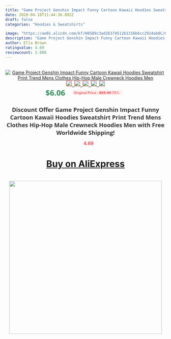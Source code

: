 ```yaml
---
title: "Game Project Genshin Impact Funny Cartoon Kawaii Hoodies Sweatshirt Print Trend Mens Clothes Hip-Hop Male Crewneck Hoodies Men"
date: 2020-04-18T11:44:36.892Z
draft: false
categories: "Hoodies & Sweatshirts"

image: "https://ae01.alicdn.com/kf/H8509c3ad26374512b1316b6cc2924ab8C/Game-Project-Genshin-Impact-Funny-Cartoon-Kawaii-Hoodies-Sweatshirt-Print-Trend-Mens-Clothes-Hip-Hop-Male.jpg"
description: "Game Project Genshin Impact Funny Cartoon Kawaii Hoodies Sweatshirt Print Trend Mens Clothes Hip-Hop Male Crewneck Hoodies Men"
author: Ella Brown
ratingvalue: 4.69
reviewcount: 2.888
---
```

<br>
<div style="text-align: center;">
<a href="https://s.click.aliexpress.com/e/_AVsDjJ" target="_blank" rel="nofollow noopener noreferrer"><img alt="Game Project Genshin Impact Funny Cartoon Kawaii Hoodies Sweatshirt Print Trend Mens Clothes Hip-Hop Male Crewneck Hoodies Men" class="magnifier-image" src="https://ae01.alicdn.com/kf/H8509c3ad26374512b1316b6cc2924ab8C/Game-Project-Genshin-Impact-Funny-Cartoon-Kawaii-Hoodies-Sweatshirt-Print-Trend-Mens-Clothes-Hip-Hop-Male.jpg_640x640.jpg">
<br>
<img style="border:1px solid salmon" src="https://ae01.alicdn.com/kf/H8509c3ad26374512b1316b6cc2924ab8C/Game-Project-Genshin-Impact-Funny-Cartoon-Kawaii-Hoodies-Sweatshirt-Print-Trend-Mens-Clothes-Hip-Hop-Male.jpg_120x120.jpg">&nbsp;&nbsp;<img style="border:1px solid salmon" src="https://ae01.alicdn.com/kf/Hfdc79dabf6404f69a3df4b21fd03259cm/Game-Project-Genshin-Impact-Funny-Cartoon-Kawaii-Hoodies-Sweatshirt-Print-Trend-Mens-Clothes-Hip-Hop-Male.jpg_120x120.jpg">&nbsp;&nbsp;<img style="border:1px solid salmon" src="https://ae01.alicdn.com/kf/H792df9cd032a46f7b27755b884ba22bdJ/Game-Project-Genshin-Impact-Funny-Cartoon-Kawaii-Hoodies-Sweatshirt-Print-Trend-Mens-Clothes-Hip-Hop-Male.jpg_120x120.jpg">&nbsp;&nbsp;<img style="border:1px solid salmon" src="https://ae01.alicdn.com/kf/Ha42d071bea6c479abb799b15ff3babd8j/Game-Project-Genshin-Impact-Funny-Cartoon-Kawaii-Hoodies-Sweatshirt-Print-Trend-Mens-Clothes-Hip-Hop-Male.jpg_120x120.jpg">&nbsp;&nbsp;<img style="border:1px solid salmon" src="https://ae01.alicdn.com/kf/H9ff81489a90740bd948dc70f3c2ca24bd/Game-Project-Genshin-Impact-Funny-Cartoon-Kawaii-Hoodies-Sweatshirt-Print-Trend-Mens-Clothes-Hip-Hop-Male.jpg_120x120.jpg"></a></div><br0>
<div style="text-align: center;"><span style="background-color: white; border: 0px; box-sizing: border-box; color: seagreen; display: inline-block; font-family: &quot;open sans&quot; , &quot;arial&quot; , &quot;helvetica&quot; , sans-serif , &quot;heiti&quot;; font-size: 24px; font-stretch: inherit; font-weight: 700; line-height: inherit; margin: 0px 10px 0px 0px; padding: 0px; vertical-align: middle;">$6.06 </span>
<span style="background: rgb(255 , 241 , 241); border-radius: 3px; border: 0px; box-sizing: border-box; color: #ff4747; display: inline-block; font-family: inherit; font-size: 12px; font-stretch: inherit; font-style: inherit; font-variant: inherit; font-weight: 600; line-height: inherit; margin: 0px; padding: 2px 5px; transform: scale(0.9); vertical-align: middle;">Original Price : <b style="text-decoration: line-through;">$22.45 </b> 73%&nbsp;&nbsp;</span></div>
<h1 style="color: #333333; display: inline-block; font-family: &quot;open sans&quot; , &quot;arial&quot; , &quot;helvetica&quot; , sans-serif , &quot;heiti&quot;; font-size: 18px; font-stretch: inherit; font-weight: 700; text-align: center;">Discount Offer Game Project Genshin Impact Funny Cartoon Kawaii Hoodies Sweatshirt Print Trend Mens Clothes Hip-Hop Male Crewneck Hoodies Men with Free Worldwide Shipping!</h1>
<div style="color: #ff4747; text-align: center;">
<img src="https://4.bp.blogspot.com/-M0ZcTcb-5uY/XleCXlxnR4I/AAAAAAAAAEc/OrjgMkXV1oMQFaCRZj5HQwOCBcu3w1FegCPcBGAYYCw/s1600/star.png" style="height: 15px;">&nbsp;<b>4.69</b></div>
<div class="button_cont" align="center"><a class="buynow_a" href="https://s.click.aliexpress.com/e/_AVsDjJ" target="_blank" rel="nofollow noopener noreferrer"><H1>Buy on AliExpress</H1></a></div><br>
<div class="separator" style="clear: both; text-align: center;">
<img src="https://lh3.googleusercontent.com/-pTy5HemUv9M/XlePHvY0dAI/AAAAAAAAAE4/0nX5iRUoIWY8eMW9Dpxeirr157OZliDIgCLcBGAsYHQ/s1600/badge.gif" width="480">
</div>

